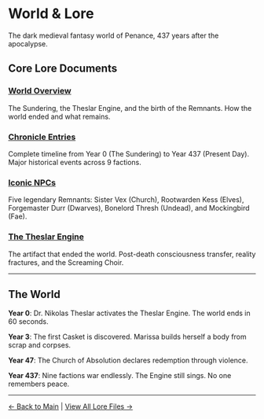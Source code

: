 # World & Lore

The dark medieval fantasy world of Penance, 437 years after the apocalypse.

## Core Lore Documents

### [World Overview](world-overview.md)
The Sundering, the Theslar Engine, and the birth of the Remnants. How the world ended and what remains.

### [Chronicle Entries](chronicle.md)
Complete timeline from Year 0 (The Sundering) to Year 437 (Present Day). Major historical events across 9 factions.

### [Iconic NPCs](iconic-npcs.md)
Five legendary Remnants: Sister Vex (Church), Rootwarden Kess (Elves), Forgemaster Durr (Dwarves), Bonelord Thresh (Undead), and Mockingbird (Fae).

### [The Theslar Engine](theslar-engine-mechanics.md)
The artifact that ended the world. Post-death consciousness transfer, reality fractures, and the Screaming Choir.

---

## The World

**Year 0**: Dr. Nikolas Theslar activates the Theslar Engine. The world ends in 60 seconds.

**Year 3**: The first Casket is discovered. Marissa builds herself a body from scrap and corpses.

**Year 47**: The Church of Absolution declares redemption through violence.

**Year 437**: Nine factions war endlessly. The Engine still sings. No one remembers peace.

---

[← Back to Main](../index.html) | [View All Lore Files →](https://github.com/KeeberGoblin/penance/tree/main/docs/lore)
